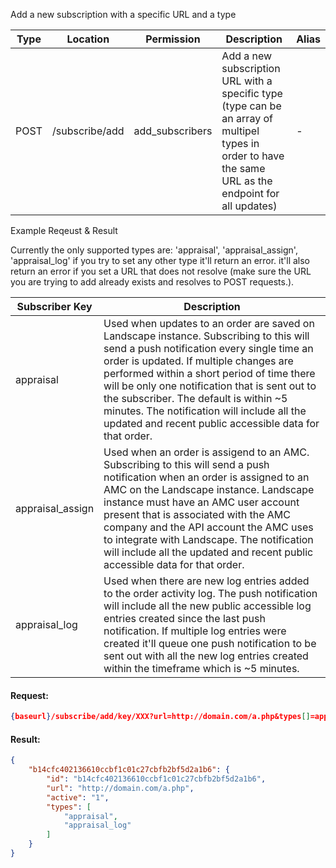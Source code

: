 <p>Add a new subscription with a specific URL and a type</p>

|Type|Location|Permission|Description|Alias|
|--- |--- |--- |--- |--- |
|POST|/subscribe/add|add_subscribers|Add a new subscription URL with a specific type (type can be an array of multipel types in order to have the same URL as the endpoint for all updates)|-|

				

<p class="text-info">Example Reqeust & Result</p>

<div class="alert alert-warning">Currently the only supported types are: 'appraisal', 'appraisal_assign', 'appraisal_log' if you try to set any other type it'll return an error. it'll also return an error if you set a URL that does not resolve (make sure the URL you are trying to add already exists and resolves to POST requests.).</div>
							 

|Subscriber Key|Description|
|--- |--- |
|appraisal|Used when updates to an order are saved on Landscape instance. Subscribing to this will send a push notification every single time an order is updated. If multiple changes are performed within a short period of time there will be only one notification that is sent out to the subscriber. The default is within ~5 minutes. The notification will include all the updated and recent public accessible data for that order.|
|appraisal_assign|Used when an order is assigend to an AMC. Subscribing to this will send a push notification when an order is assigned to an AMC on the Landscape instance. Landscape instance must have an AMC user account present that is associated with the AMC company and the API account the AMC uses to integrate with Landscape. The notification will include all the updated and recent public accessible data for that order.|
|appraisal_log|Used when there are new log entries added to the order activity log. The push notification will include all the new public accessible log entries created since the last push notification. If multiple log entries were created it'll queue one push notification to be sent out with all the new log entries created within the timeframe which is ~5 minutes.|



#### Request:

```json
{baseurl}/subscribe/add/key/XXX?url=http://domain.com/a.php&types[]=appraisal&types[]=appraisal_log
```

#### Result:

```json
{
	"b14cfc402136610ccbf1c01c27cbfb2bf5d2a1b6": {
		"id": "b14cfc402136610ccbf1c01c27cbfb2bf5d2a1b6",
		"url": "http://domain.com/a.php",
		"active": "1",
		"types": [
			"appraisal",
			"appraisal_log"
		]
	}
}
```
